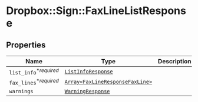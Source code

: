 # Dropbox::Sign::FaxLineListResponse



## Properties

| Name | Type | Description | Notes |
| ---- | ---- | ----------- | ----- |
| `list_info`<sup>*_required_</sup> | [```ListInfoResponse```](ListInfoResponse.md) |    |  |
| `fax_lines`<sup>*_required_</sup> | [```Array<FaxLineResponseFaxLine>```](FaxLineResponseFaxLine.md) |    |  |
| `warnings` | [```WarningResponse```](WarningResponse.md) |    |  |

